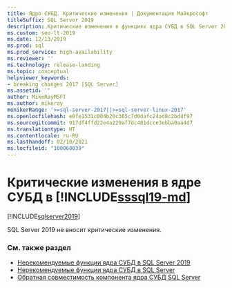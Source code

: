 ```yaml
---
title: Ядро СУБД. Критические изменения | Документация Майкрософт
titleSuffix: SQL Server 2019
description: Критические изменения в функциях ядра СУБД в SQL Server 2019
ms.custom: seo-lt-2019
ms.date: 12/13/2019
ms.prod: sql
ms.prod_service: high-availability
ms.reviewer: ''
ms.technology: release-landing
ms.topic: conceptual
helpviewer_keywords:
- breaking changes 2017 [SQL Server]
ms.assetid: ''
author: MikeRayMSFT
ms.author: mikeray
monikerRange: '>=sql-server-2017||>=sql-server-linux-2017'
ms.openlocfilehash: e0fe1531c004b20c365c7d0dafc24ad8c2bd4f97
ms.sourcegitcommit: 917df4ffd22e4a229af7dc481dcce3ebba0aa4d7
ms.translationtype: HT
ms.contentlocale: ru-RU
ms.lasthandoff: 02/10/2021
ms.locfileid: "100060039"
---
```

# <a name="breaking-changes-to-database-engine-in-sssql19-md"></a>Критические изменения в ядре СУБД в [!INCLUDE[sssql19-md](../includes/sssql19-md.md)]
[!INCLUDE[sqlserver2019](../includes/applies-to-version/sqlserver2019.md)]

SQL Server 2019 не вносит критические изменения.

### <a name="see-also"></a>См. также раздел

- [Нерекомендуемые функции ядра СУБД в SQL Server 2019](../database-engine/deprecated-database-engine-features-in-sql-server-version-15.md)   
- [Нерекомендуемые функции ядра СУБД в SQL Server](../database-engine/discontinued-database-engine-functionality-in-sql-server.md)   
- [Обратная совместимость компонента ядра СУБД SQL Server](./discontinued-database-engine-functionality-in-sql-server.md)